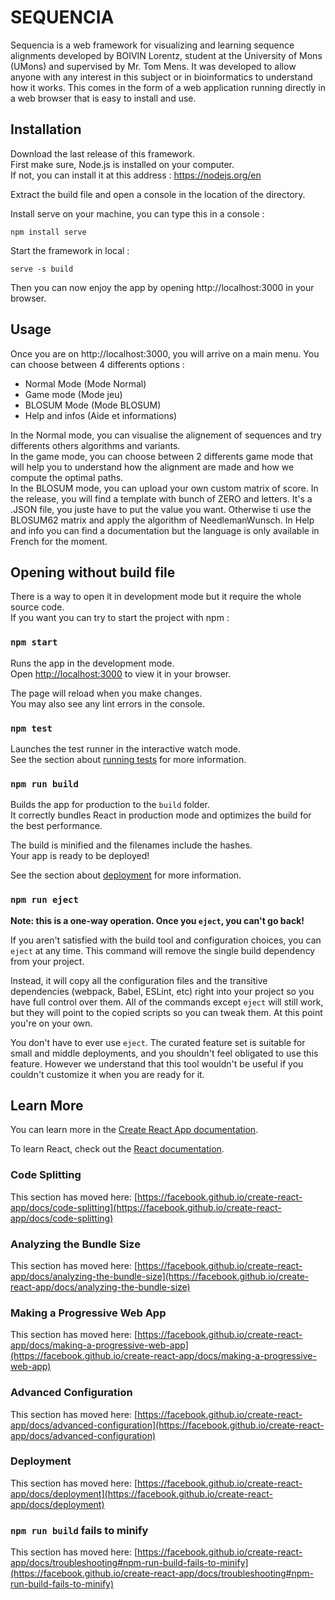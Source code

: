 # SEQUENCIA

Sequencia is a web framework for visualizing and learning sequence alignments developed by BOIVIN Lorentz, student at the University of Mons (UMons) and supervised by Mr. Tom Mens.
It was developed to allow anyone with any interest in this subject or in bioinformatics to understand how it works.
This comes in the form of a web application running directly in a web browser that is easy to install and use.
## Installation

Download the last release of this framework.\
First make sure, Node.js is installed on your computer.\
If not, you can install it at this address : https://nodejs.org/en

Extract the build file and open a console in the location of the directory.

Install serve on your machine, you can type this in a console :
```
npm install serve
```
Start the framework in local :
```
serve -s build
```
Then you can now enjoy the app by opening http://localhost:3000 in your browser.

## Usage

Once you are on http://localhost:3000, you will arrive on a main menu.
You can choose between 4 differents options :
- Normal Mode (Mode Normal)
- Game mode (Mode jeu)
- BLOSUM Mode (Mode BLOSUM)
- Help and infos (Aide et informations)

In the Normal mode, you can visualise the alignement of sequences and try differents others algorithms and variants.\
In the game mode, you can choose between 2 differents game mode that will help you to understand how the alignment are made and how we compute the optimal paths.\
In the BLOSUM mode, you can upload your own custom matrix of score. In the release, you will find a template with bunch of ZERO and letters. It's a .JSON file, you juste have to put the value you want. Otherwise ti use the BLOSUM62 matrix and apply the algorithm of NeedlemanWunsch.
In Help and info you can find a documentation but the language is only available in French for the moment.

## Opening without build file
There is a way to open it in development mode but it require the whole source code. \
If you want you can try to start the project with npm :
### `npm start`

Runs the app in the development mode.\
Open [http://localhost:3000](http://localhost:3000) to view it in your browser.

The page will reload when you make changes.\
You may also see any lint errors in the console.

### `npm test`

Launches the test runner in the interactive watch mode.\
See the section about [running tests](https://facebook.github.io/create-react-app/docs/running-tests) for more information.

### `npm run build`

Builds the app for production to the `build` folder.\
It correctly bundles React in production mode and optimizes the build for the best performance.

The build is minified and the filenames include the hashes.\
Your app is ready to be deployed!

See the section about [deployment](https://facebook.github.io/create-react-app/docs/deployment) for more information.

### `npm run eject`

**Note: this is a one-way operation. Once you `eject`, you can't go back!**

If you aren't satisfied with the build tool and configuration choices, you can `eject` at any time. This command will remove the single build dependency from your project.

Instead, it will copy all the configuration files and the transitive dependencies (webpack, Babel, ESLint, etc) right into your project so you have full control over them. All of the commands except `eject` will still work, but they will point to the copied scripts so you can tweak them. At this point you're on your own.

You don't have to ever use `eject`. The curated feature set is suitable for small and middle deployments, and you shouldn't feel obligated to use this feature. However we understand that this tool wouldn't be useful if you couldn't customize it when you are ready for it.

## Learn More

You can learn more in the [Create React App documentation](https://facebook.github.io/create-react-app/docs/getting-started).

To learn React, check out the [React documentation](https://reactjs.org/).

### Code Splitting

This section has moved here: [https://facebook.github.io/create-react-app/docs/code-splitting](https://facebook.github.io/create-react-app/docs/code-splitting)

### Analyzing the Bundle Size

This section has moved here: [https://facebook.github.io/create-react-app/docs/analyzing-the-bundle-size](https://facebook.github.io/create-react-app/docs/analyzing-the-bundle-size)

### Making a Progressive Web App

This section has moved here: [https://facebook.github.io/create-react-app/docs/making-a-progressive-web-app](https://facebook.github.io/create-react-app/docs/making-a-progressive-web-app)

### Advanced Configuration

This section has moved here: [https://facebook.github.io/create-react-app/docs/advanced-configuration](https://facebook.github.io/create-react-app/docs/advanced-configuration)

### Deployment

This section has moved here: [https://facebook.github.io/create-react-app/docs/deployment](https://facebook.github.io/create-react-app/docs/deployment)

### `npm run build` fails to minify

This section has moved here: [https://facebook.github.io/create-react-app/docs/troubleshooting#npm-run-build-fails-to-minify](https://facebook.github.io/create-react-app/docs/troubleshooting#npm-run-build-fails-to-minify)
